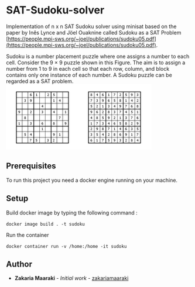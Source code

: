 # SAT-Sudoku-solver

Implementation of n x n SAT Sudoku solver using minisat based on the paper by Inês Lynce and Jöel Ouaknine called Sudoku as a SAT Problem [https://people.mpi-sws.org/~joel/publications/sudoku05.pdf](https://people.mpi-sws.org/~joel/publications/sudoku05.pdf).

Sudoku is a number placement puzzle where one assigns a number to each cell.
Consider the 9 × 9 puzzle shown in this Figure. The aim is to assign a number
from 1 to 9 in each cell so that each row, column, and block contains only one
instance of each number. A Sudoku puzzle can be regarded as a SAT problem.
![Alt text](./sudoku.png?raw=true "Sudoku")

## Prerequisites

To run this project you need a docker engine running on your machine.

## Setup

Build docker image by typing the following command :

```
docker image build . -t sudoku
```

Run the container

```
docker container run -v /home:/home -it sudoku
```

## Author

- **Zakaria Maaraki** - _Initial work_ - [zakariamaaraki](https://github.com/zakariamaaraki)
